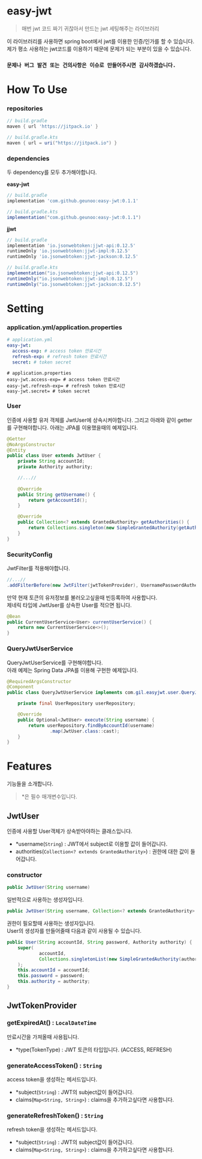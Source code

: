 # easy-jwt

>매번 jwt 코드 짜기 귀찮아서 만드는 jwt 세팅해주는 라이브러리

이 라이브러리를 사용하면 spring boot에서 jwt를 이용한 인증/인가를 할 수 있습니다.   
제가 평소 사용하는 jwt코드를 이용하기 때문에 문제가 되는 부분이 있을 수 있습니다.

### **`문제나 버그 발견 또는 건의사항은 이슈로 만들어주시면 감사하겠습니다.`**

# How To Use

### repositories
```gradle
// build.gradle
maven { url 'https://jitpack.io' }

// build.gradle.kts
maven { url = uri("https://jitpack.io") }
```

### dependencies
두 dependency를 모두 추가해야합니다.

**easy-jwt**
```gradle
// build.gradle
implementation 'com.github.geunoo:easy-jwt:0.1.1'

// build.gradle.kts
implementation("com.github.geunoo:easy-jwt:0.1.1")
```
**jjwt**
```gradle
// build.gradle
implementation 'io.jsonwebtoken:jjwt-api:0.12.5'
runtimeOnly 'io.jsonwebtoken:jjwt-impl:0.12.5'
runtimeOnly 'io.jsonwebtoken:jjwt-jackson:0.12.5'

// build.gradle.kts
implementation("io.jsonwebtoken:jjwt-api:0.12.5")
runtimeOnly("io.jsonwebtoken:jjwt-impl:0.12.5")
runtimeOnly("io.jsonwebtoken:jjwt-jackson:0.12.5")
```

# Setting

### application.yml/application.properties
```yaml
# application.yml
easy-jwt:
  access-exp: # access token 만료시간
  refresh-exp: # refresh token 만료시간
  secret: # token secret
```
```properties
# application.properties
easy-jwt.access-exp= # access token 만료시간
easy-jwt.refresh-exp= # refresh token 만료시간
easy-jwt.secret= # token secret
```
### User
인증에 사용할 유저 객체를 JwtUser에 상속시켜야합니다.
그리고 아래와 같이 getter를 구현해야합니다.
아래는 JPA를 이용했을때의 예제입니다.
```java
@Getter
@NoArgsConstructor
@Entity
public class User extends JwtUser { 
    private String accountId;
    private Authority authority;

    //...// 
    
    @Override
    public String getUsername() {
        return getAccountId();
    }

    @Override
    public Collection<? extends GrantedAuthority> getAuthorities() {
        return Collections.singleton(new SimpleGrantedAuthority(getAuthority().name()));
    }
}
```
### SecurityConfig
JwtFilter를 적용해야합니다.
```java
//...//
.addFilterBefore(new JwtFilter(jwtTokenProvider), UsernamePasswordAuthenticationFilter.class);
```
만약 현재 토큰의 유저정보를 불러오고싶을때 빈등록하여 사용합니다.    
제네릭 타입에 JwtUser를 상속한 User를 적으면 됩니다.
```java
@Bean
public CurrentUserService<User> currentUserService() {     
    return new CurrentUserService<>();
}
```
### QueryJwtUserService
QueryJwtUserService를 구현해야합니다.   
아래 예제는 Spring Data JPA를 이용해 구현한 예제입니다.
```java
@RequiredArgsConstructor
@Component
public class QueryJwtUserService implements com.gil.easyjwt.user.QueryJwtUserService {

    private final UserRepository userRepository;

    @Override
    public Optional<JwtUser> execute(String username) {
        return userRepository.findByAccountId(username)
                .map(JwtUser.class::cast);
    }
}
```
# Features
기능들을 소개합니다.    
>*은  필수 매개변수입니다.
## JwtUser
인증에 사용할 User객체가 상속받아야하는 클래스입니다.    

- *username(``String``) : JWT에서 subject로 이용할 값이 들어갑니다.
- authorities(``Collection<? extends GrantedAuthority>``) : 권한에 대한 값이 들어갑니다.
### constructor
```java
public JwtUser(String username)
```
일반적으로 사용하는 생성자입니다.

```java
public JwtUser(String username, Collection<? extends GrantedAuthority> authorities)
```
권한이 필요할때 사용하는 생성자입니다.       
User의 생성자를 만들어줄때 다음과 같이 사용될 수 있습니다.
```java
public User(String accountId, String password, Authority authority) {
    super(
            accountId,
            Collections.singletonList(new SimpleGrantedAuthority(authority.name()))
    );
    this.accountId = accountId;
    this.password = password;
    this.authority = authority;
}
```
## JwtTokenProvider

### getExpiredAt() : `LocalDateTime`
만료시간을 가져올때 사용됩니다.

- *type(TokenType) : JWT 토큰의 타입입니다. (ACCESS, REFRESH)

### generateAccessToken() : `String`
access token을 생성하는 메서드입니다.
- *subject(`String`) : JWT의 subject값이 들어갑니다.
- claims(`Map<String, String>`) : claims을 추가하고싶다면 사용합니다.

### generateRefreshToken() : `String`
refresh token을 생성하는 메서드입니다.
- *subject(`String`) : JWT의 subject값이 들어갑니다.
- claims(`Map<String, String>`) : claims을 추가하고싶다면 사용합니다.
